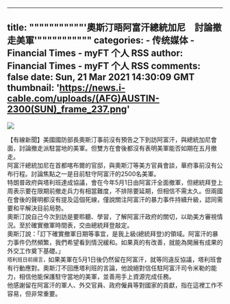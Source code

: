 
---
title: """""""""""'奧斯汀晤阿富汗總統加尼　討論撤走美軍'"""""""""""
categories: 
    - 传统媒体
    - Financial Times - myFT 个人 RSS
author: Financial Times - myFT 个人 RSS
comments: false
date: Sun, 21 Mar 2021 14:30:09 GMT
thumbnail: 'https://news.i-cable.com/uploads/(AFG)AUSTIN-2300(SUN)_frame_237.png'
---

<div>   
<img src="https://news.i-cable.com/uploads/(AFG)AUSTIN-2300(SUN)_frame_237.png" referrerpolicy="no-referrer"><p></p><div>【有線新聞】美國國防部長奧斯汀事前沒有預告之下到訪阿富汗，與總統加尼會面，討論撤走派駐當地的美軍。但雙方在會後都沒有表明美軍能否如期在五月撤走。</div><div>阿富汗總統加尼在首都喀布爾的官邸，與奧斯汀等美方官員會談，華府事前沒有公布行程。討論焦點之一是目前駐守阿富汗的2500名美軍。</div><div>特朗普政府與塔利班達成協議，會在今年5月1日由阿富汗全面撤軍，但總統拜登上周表示要在限期前撤走兵力有相當難度，不排除要延期，但相信不需太久。但兩國在會後的聲明都沒有提及這個死線，僅說關注阿富汗的暴力事件持續升級，認同需要和平解決目前局勢。</div><div>奧斯汀說自己今次到訪是要聆聽、學習，了解阿富汗政府的關切，以助美方審視情況。至於確實撤軍時間表，交由總統拜登敲定。</div><div>奧斯汀說：「訂下確實撤軍日期等事宜，是我上級(總統拜登)的領域。阿富汗的暴力事件仍然頻繁，我們希望看到情況緩和。如果真的有改善，就能為開展有成果的外交工作奠下基礎。」</div><div><span style="font-size: 12px;">塔利班日前揚言，</span>如果美軍在5月1日後仍然留在阿富汗，就等同違反協議，塔利班會有行動應對。奧斯汀不回應塔利班的言論，他說絕對信任駐阿富汗司令米勒的能力，相信他能保護駐守當地的美軍，並善用手上資源完成任務。</div><div>他感謝留在阿富汗的軍人、外交官員、政府僱員等對國家的貢獻，指在這裡工作不容易，但非常重要。</div><p></p>  
</div>
            